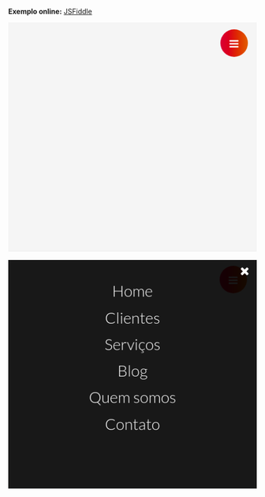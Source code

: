 **Exemplo online:** [JSFiddle](https://jsfiddle.net/leandrobeandrade/hay2qrj4/)

![alt text](https://github.com/leandrobeandrade/menus/blob/master/menu1/menu-closed.png "Menu fechado")

![alt text](https://github.com/leandrobeandrade/menus/blob/master/menu1/menu-opened.png "Menu aberto")

